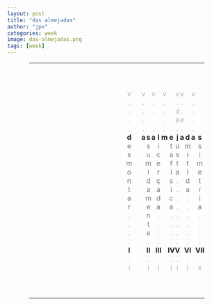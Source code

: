 ```yaml
---
layout: post
title: "das almejadas"
author: "jpx"
categories: week
image: das-almejadas.png
tags: [week]
---
```


<html>
<head>
<style>
table#t02, th, td {
	border-width:5px;  
  border-style:none;
	padding: 0px;
	width:80%; 
	margin-left:auto; 
  margin-right:auto;
	table-layout: fixed;
	align-content: center;
	text-align:center;
}
div.nota {
  font-size: x-small;
  text-align:right;
  font-style: normal;
  color: rgb(175, 175, 175);
}
div.ast {
  font-weight: bold;
}
div.let {
  color: rgb(123, 123, 123);
}
div.inner {
  font-style: italic;
  text-align:justify;
  color: rgb(175, 175, 175);
  font-size: small;
}
div.risc {
  color: rgb(175, 175, 175);
}
</style>
</head>
<body>

<table id="t02">
  <tr>
    <td colspan="15">&nbsp;</td>
  </tr>
  <tr>
    <td colspan="15">&nbsp;</td>
  </tr>
  <tr>
    <td colspan="15">&nbsp;</td>
  </tr>
  <tr>
    <td></td>
    <td><div class="risc">v</div></td>
    <td><div class="risc">v</div></td>
    <td></td>
    <td></td>
	  <td><div class="risc">v</div></td>
	  <td></td>
	  <td><div class="risc">v</div></td>
    <td></td>
    <td><div class="risc">v</div></td>
	  <td><div class="risc">v</div></td>
    <td></td>
	  <td><div class="risc">v</div></td>
    <td></td>
    <td></td>
  </tr>
  <tr>
    <td></td>
    <td><div class="risc">.</div></td>
    <td><div class="risc">.</div></td>
    <td></td>
    <td></td>
	  <td><div class="risc">.</div></td>
	  <td></td>
	  <td><div class="risc">.</div></td>
    <td></td>
    <td><div class="risc">.</div></td>
    <td><div class="risc">.</div></td>
	  <td></td>
    <td><div class="risc">.</div></td>
    <td></td>
    <td></td>
  </tr>
  <tr>
    <td></td>
    <td><div class="risc">.</div></td>
    <td><div class="risc">.</div></td>
    <td></td>
    <td></td>
	  <td><div class="risc">.</div></td>
	  <td></td>
	  <td><div class="risc">.</div></td>
    <td></td>
    <td><div class="risc">d</div></td>
    <td><div class="risc">.</div></td>
	  <td></td>
    <td><div class="risc">.</div></td>
    <td></td>
    <td></td>
  </tr>
  <tr>
    <td></td>
    <td><div class="risc">.</div></td>
    <td><div class="risc">.</div></td>
    <td></td>
    <td></td>
	  <td><div class="risc">.</div></td>
	  <td></td>
	  <td><div class="risc">.</div></td>
    <td></td>
    <td><div class="risc">a</div></td>
    <td><div class="risc">e</div></td>
	  <td></td>
    <td><div class="risc">.</div></td>
    <td></td>
    <td></td>
  </tr>
  <tr>
    <td></td>
    <td><div class="risc">.</div></td>
    <td><div class="risc">.</div></td>
    <td></td>
    <td></td>
	  <td><div class="risc">.</div></td>
	  <td></td>
	  <td><div class="risc">.</div></td>
    <td></td>
    <td><div class="risc">.</div></td>
    <td><div class="risc">.</div></td>
	  <td></td>
    <td><div class="risc">.</div></td>
    <td></td>
    <td></td>
  </tr>
  <tr>
    <td></td>
    <th>d</th>
    <th>a</th>
    <th>s</th>
    <td></td>
	  <th>a</th>
	  <th>l</th>
	  <th>m</th>
    <th>e</th>
    <th>j</th>
    <th>a</th>
	  <th>d</th>
    <th>a</th>
	  <th>s</th>
    <td></td>
  </tr>
  <tr>
    <td></td>
    <td><div class="let">e</div></td>
    <td></td>
    <td><div class="let">s</div></td>
    <td></td>
    <td></td>
	  <td><div class="let">i</div></td>
	  <td></td>
	  <td><div class="let">t</div></td>
    <td><div class="let">u</div></td>
    <td></td>
    <td><div class="let">m</div></td>
    <td></td>
    <td><div class="let">s</div></td>
    <td></td>
  </tr>
  <tr>
    <td></td>
    <td><div class="let">s</div></td>
    <td></td>
    <td><div class="let">u</div></td>
    <td></td>
    <td></td>
	  <td><div class="let">c</div></td>
	  <td></td>
	  <td><div class="let">a</div></td>
    <td><div class="let">s</div></td>
    <td></td>
    <td><div class="let">i</div></td>
    <td></td>
    <td><div class="let">i</div></td>
    <td></td>
  </tr>
  <tr>
    <td></td>
    <td><div class="let">m</div></td>
    <td></td>
    <td><div class="let">m</div></td>
    <td></td>
    <td></td>
	  <td><div class="let">e</div></td>
	  <td></td>
	  <td><div class="let">f</div></td>
    <td><div class="let">t</div></td>
    <td></td>
    <td><div class="let">t</div></td>
    <td></td>
    <td><div class="let">m</div></td>
    <td></td>
  </tr>
  <tr>
    <td></td>
    <td><div class="let">o</div></td>
    <td></td>
    <td><div class="let">i</div></td>
    <td></td>
    <td></td>
	  <td><div class="let">r</div></td>
	  <td></td>
	  <td><div class="let">í</div></td>
    <td><div class="let">a</div></td>
    <td></td>
    <td><div class="let">i</div></td>
    <td></td>
    <td><div class="let">e</div></td>
    <td></td>
  </tr>
  <tr>
    <td></td>
    <td><div class="let">n</div></td>
    <td></td>
    <td><div class="let">d</div></td>
    <td></td>
    <td></td>
	  <td><div class="let">ç</div></td>
	  <td></td>
	  <td><div class="let">s</div></td>
    <td><div class="risc">.</div></td>
    <td></td>
    <td><div class="let">d</div></td>
    <td></td>
    <td><div class="let">t</div></td>
    <td></td>
  </tr>
  <tr>
    <td></td>
    <td><div class="let">t</div></td>
    <td></td>
    <td><div class="let">a</div></td>
    <td></td>
    <td></td>
	  <td><div class="let">a</div></td>
	  <td></td>
	  <td><div class="let">i</div></td>
    <td><div class="risc">.</div></td>
    <td></td>
    <td><div class="let">a</div></td>
    <td></td>
    <td><div class="let">r</div></td>
    <td></td>
  </tr>
  <tr>
    <td></td>
    <td><div class="let">a</div></td>
    <td></td>
    <td><div class="let">m</div></td>
    <td></td>
    <td></td>
	  <td><div class="let">d</div></td>
	  <td></td>
	  <td><div class="let">c</div></td>
    <td><div class="risc">.</div></td>
    <td></td>
    <td><div class="risc">.</div></td>
    <td></td>
    <td><div class="let">i</div></td>
    <td></td>
  </tr>
  <tr>
    <td></td>
    <td><div class="let">r</div></td>
    <td></td>
    <td><div class="let">e</div></td>
    <td></td>
    <td></td>
	  <td><div class="let">a</div></td>
	  <td></td>
	  <td><div class="let">a</div></td>
    <td><div class="risc">.</div></td>
    <td></td>
    <td><div class="risc">.</div></td>
    <td></td>
    <td><div class="let">a</div></td>
    <td></td>
  </tr>
  <tr>
    <td></td>
    <td><div class="risc">.</div></td>
    <td></td>
    <td><div class="let">n</div></td>
    <td></td>
    <td></td>
	  <td><div class="risc">.</div></td>
	  <td></td>
	  <td><div class="risc">.</div></td>
    <td><div class="risc">.</div></td>
    <td></td>
    <td><div class="risc">.</div></td>
    <td></td>
    <td><div class="risc">.</div></td>
    <td></td>
  </tr>
  <tr>
    <td></td>
    <td><div class="risc">.</div></td>
    <td></td>
    <td><div class="let">t</div></td>
    <td></td>
    <td></td>
	  <td><div class="risc">.</div></td>
	  <td></td>
	  <td><div class="risc">.</div></td>
    <td><div class="risc">.</div></td>
    <td></td>
    <td><div class="risc">.</div></td>
    <td></td>
    <td><div class="risc">.</div></td>
    <td></td>
  </tr>
  <tr>
    <td></td>
    <td><div class="risc">.</div></td>
    <td></td>
    <td><div class="let">e</div></td>
    <td></td>
    <td></td>
	  <td><div class="risc">.</div></td>
	  <td></td>
	  <td><div class="risc">.</div></td>
    <td><div class="risc">.</div></td>
    <td></td>
    <td><div class="risc">.</div></td>
    <td></td>
    <td><div class="risc">.</div></td>
    <td></td>
  </tr>
  <tr>
    <td></td>
    <td><div class="risc">.</div></td>
    <td></td>
    <td><div class="risc">.</div></td>
    <td></td>
    <td></td>
	  <td><div class="risc">.</div></td>
	  <td></td>
	  <td><div class="risc">.</div></td>
    <td><div class="risc">.</div></td>
    <td></td>
    <td><div class="risc">.</div></td>
    <td></td>
    <td><div class="risc">.</div></td>
    <td></td>
  </tr>
  <tr>
    <td></td>
    <td><div class="ast">I</div></td>
    <td></td>
    <td><div class="ast">II</div></td>
    <td></td>
    <td></td>
	  <td><div class="ast">III</div></td>
	  <td></td>
    <td><div class="ast">IV</div></td>
    <td><div class="ast">V</div></td>
    <td></td>
	  <td><div class="ast">VI</div></td>
    <td></td>
    <td><div class="ast">VII</div></td>
    <td></td>
  </tr>
  <tr>
    <td></td>
    <td><div class="risc">.</div></td>
    <td></td>
    <td><div class="risc">.</div></td>
    <td></td>
    <td></td>
	  <td><div class="risc">.</div></td>
	  <td></td>
    <td><div class="risc">.</div></td>
	  <td><div class="risc">.</div></td>
    <td></td>
	  <td><div class="risc">.</div></td>
    <td></td>
    <td><div class="risc">.</div></td>
    <td></td>
  </tr>
  <tr>
    <td></td>
    <td><div class="risc">i</div></td>
    <td></td>
    <td><div class="risc">i</div></td>
    <td></td>
    <td></td>
	  <td><div class="risc">i</div></td>
	  <td></td>
    <td><div class="risc">i</div></td>
	  <td><div class="risc">i</div></td>
    <td></td>
	  <td><div class="risc">i</div></td>
    <td></td>
    <td><div class="risc">x</div></td>
    <td></td>
  </tr>
  <tr>
    <td colspan="15">&nbsp;</td>
  </tr>
  <tr>
    <td colspan="15">&nbsp;</td>
  </tr>
  <tr>
    <td colspan="15">&nbsp;</td>
  </tr>
</table>